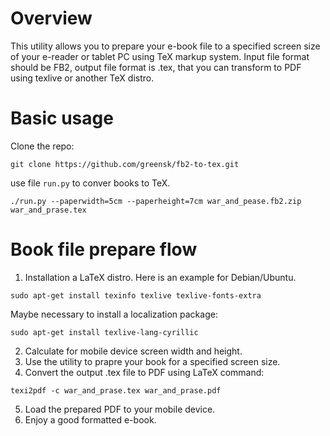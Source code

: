 # Overview

This utility allows you to prepare your e-book file to a specified screen size
of your e-reader or tablet PC using TeX markup system. 
Input file format should be FB2, output file format is .tex, that you can
transform to PDF using texlive or another TeX distro.

# Basic usage
Clone the repo:
```
git clone https://github.com/greensk/fb2-to-tex.git
```
use file `run.py` to conver books to TeX.
```
./run.py --paperwidth=5cm --paperheight=7cm war_and_pease.fb2.zip war_and_prase.tex
```

# Book file prepare flow

1. Installation a LaTeX distro. Here is an example for Debian/Ubuntu.
```
sudo apt-get install texinfo texlive texlive-fonts-extra
```
Maybe necessary to install a localization package:
```
sudo apt-get install texlive-lang-cyrillic
```

2. Calculate for mobile device screen width and height.
3. Use the utility to prapre your book for a specified screen size.
4. Convert the output .tex file to PDF using LaTeX command:
```
texi2pdf -c war_and_prase.tex war_and_prase.pdf
```
5. Load the prepared PDF to your mobile device.
6. Enjoy a good formatted e-book.
